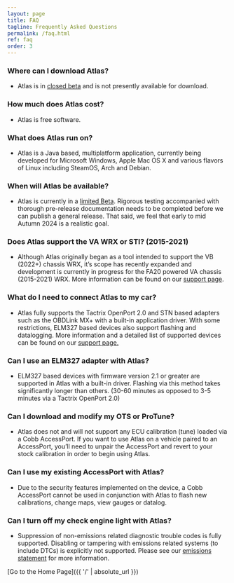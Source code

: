 ```yaml
---
layout: page
title: FAQ
tagline: Frequently Asked Questions
permalink: /faq.html
ref: faq
order: 3
---
```


### Where can I download Atlas?
* Atlas is in [closed beta](https://atlasopensource.org/2024/08/30/limited-beta.html) and is not presently available for download.

### How much does Atlas cost?
* Atlas is free software. 

### What does Atlas run on?
* Atlas is a Java based, multiplatform application, currently being developed for Microsoft Windows, Apple Mac OS X and various flavors of Linux including SteamOS, Arch and Debian. 

### When will Atlas be available?
* Atlas is currently in a [limited Beta](https://atlasopensource.org/2024/08/30/limited-beta.html). Rigorous testing accompanied with thorough pre-release documentation needs to be completed before we can publish a general release. That said, we feel that early to mid Autumn 2024 is a realistic goal. 

### Does Atlas support the VA WRX or STI? (2015-2021)
* Although Atlas originally began as a tool intended to support the VB (2022+) chassis WRX, it’s scope has recently expanded and development is currently in progress for the FA20 powered VA chassis (2015-2021) WRX. More information can be found on our [support page](http://atlasopensource.org/support.html). 

### What do I need to connect Atlas to my car?
* Atlas fully supports the Tactrix OpenPort 2.0 and STN based adapters such as the OBDLink MX+ with a built-in application driver. With some restrictions, ELM327 based devices also support flashing and datalogging. More information and a detailed list of supported devices can be found on our [support page.](http://atlasopensource.org/support.html) 

### Can I use an ELM327 adapter with Atlas?
* ELM327 based devices with firmware version 2.1 or greater are supported in Atlas with a built-in driver. Flashing via this method takes significantly longer than others. (30-60 minutes as opposed to 3-5 minutes via a Tactrix OpenPort 2.0)

### Can I download and modify my OTS or ProTune?
* Atlas does not and will not support any ECU calibration (tune) loaded via a Cobb AccessPort. If you want to use Atlas on a vehicle paired to an AccessPort, you’ll need to unpair the AccessPort and revert to your stock calibration in order to begin using Atlas.

### Can I use my existing AccessPort with Atlas?
* Due to the security features implemented on the device, a Cobb AccessPort cannot be used in conjunction with Atlas to flash new calibrations, change maps, view gauges or datalog.

### Can I turn off my check engine light with Atlas?
* Suppression of non-emissions related diagnostic trouble codes is fully supported. Disabling or tampering with emissions related systems (to include DTCs) is explicitly not supported. Please see our [emissions statement](http://atlasopensource.org/emissions.html) for more information.


[Go to the Home Page]({{ '/' | absolute_url }})
